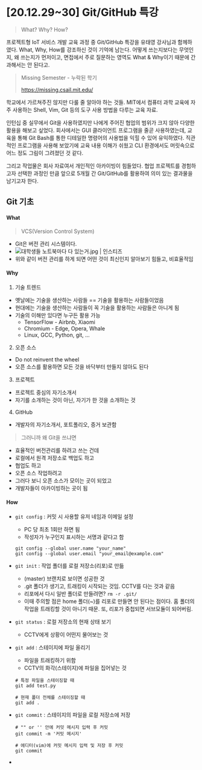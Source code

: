 # [20.12.29~30] Git/GitHub 특강

> What? Why? How?

 프로젝트형 IoT 서비스 개발 교육 과정 중 Git/GitHub 특강을 유태영 강사님과 함께하였다. What, Why, How를 강조하신 것이 기억에 남는다. 어떻게 쓰는지보다는 무엇인지, 왜 쓰는지가 먼저이고, 면접에서 주로 질문하는 영역도 What & Why이기 때문에 간과해서는 안 된다고.

> Missing Semester - 누락된 학기
>
> https://missing.csail.mit.edu/

 학교에서 가르쳐주진 않지만 다룰 줄 알아야 하는 것들. MIT에서 컴퓨터 과학 교육에 자주 사용하는 Shell, Vim, Git 등의 도구 사용 방법을 다루는 교육 자료.

 인턴십 중 실무에서 Git을 사용하였지만 나에게 주어진 협업의 범위가 크지 않아 다양한 활용을 해보고 싶었다. 회사에서는 GUI 클라이언트 프로그램을 줄곧 사용하였는데, 교육을 통해 Git Bash를 통한 디테일한 명령어의 사용법을 익힐 수 있어 유익하였다. 직관적인 프로그램을 사용해 보았기에 교육 내용 이해가 쉬웠고 CLI 환경에서도 머릿속으로 어느 정도 그림이 그려졌던 것 같다.

 그리고 작업물은 회사 자료여서 개인적인 아카이빙이 힘들었다. 협업 프로젝트를 경험하고자 선택한 과정인 만큼 앞으로 5개월 간 Git/GitHub를 활용하여 의미 있는 결과물을 남기고자 한다.



## Git 기초

#### What

> VCS(Version Control System)

+ Git은 버전 관리 시스템이다.
+ ![대학생들 노트북마다 다 있는거.jpg | 인스티즈](http://file3.instiz.net/data/file3/2019/01/17/d/6/a/d6aea9f2fa94f894300c21721f0d02e6.jpg) 
+ 위와 같이 버전 관리를 하게 되면 어떤 것이 최신인지 알아보기 힘들고, 비효율적임



#### Why

1. 기술 트렌드

+ 옛날에는 기술을 생산하는 사람들 == 기술을 활용하는 사람들이었음
+ 현대에는 기술을 생산하는 사람들이 꼭 기술을 활용하는 사람들은 아니게 됨
+ 기술의 이해만 있다면 누구든 활용 가능
  + TensorFlow - Airbnb, Xiaomi
  + Chromium - Edge, Opera, Whale
  + Linux, GCC, Python, git, ...

2. 오픈 소스

+ Do not reinvent the wheel
+ 오픈 소스를 활용하면 모든 것을 바닥부터 만들지 않아도 된다

3. 프로젝트

+ 프로젝트 중심의 자기소개서
+ 자기를 소개하는 것이 아닌, 자기가 한 것을 소개하는 것

4. GitHub

+ 개발자의 자기소개서, 포트폴리오, 증거 보관함

> 그러니까 왜 Git을 쓰냐면

+ 효율적인 버전관리를 하려고 쓰는 건데
+ 로컬에서 원격 저장소로 백업도 하고
+ 협업도 하고
+ 오픈 소스 작업하려고
+ 그러다 보니 오픈 소스가 모이는 곳이 되었고
+ 개발자들이 아카이빙하는 곳이 됨



#### How

+ `git config` : 커밋 시 사용할 유저 네임과 이메일 설정

  + PC 당 최초 1회만 하면 됨
  + 작성자가 누구인지 표시하는 서명과 같다고 함

  ```
  git config --global user.name "your_name"
  git config --global user.email "your_email@example.com"
  ```

+ `git init` : 작업 폴더를 로컬 저장소(리포)로 만듦

  + (master) 브랜치로 보이면 성공한 것
  + .git 폴더가 생기고, 트래킹이 시작되는 것임. CCTV를 다는 것과 같음
  + 리포에서 다시 일반 폴더로 만들려면? `rm -r .git/`
  + 이때 주의할 점은 home 폴더(~)를 리포로 만들면 안 된다는 점이다. 홈 폴더의 작업을 트래킹할 것이 아니기 때문. 또, 리포가 중첩되면 서브모듈이 되어버림.

+ `git status` : 로컬 저장소의 현재 상태 보기

  + CCTV에게 상황이 어떤지 물어보는 것

+ `git add` : 스테이지에 파일 올리기

  + 파일을 트래킹하기 위함
  + CCTV의 화각(스테이지)에 파일을 집어넣는 것

  ```
  # 특정 파일을 스테이징할 때
  git add test.py
  
  # 현재 폴더 전체를 스테이징할 때
  git add .
  ```

+ `git commit` : 스테이지의 파일을 로컬 저장소에 저장

  ```
  # "" or '' 안에 커밋 메시지 입력 후 커밋
  git commit -m '커밋 메시지'
  
  # 에디터(vim)에 커밋 메시지 입력 및 저장 후 커밋
  git commit
  ```

+ 
